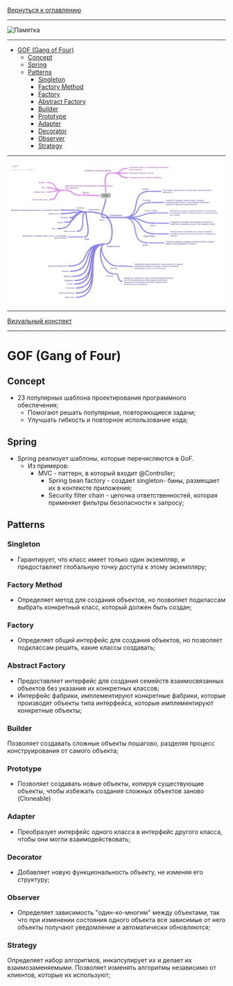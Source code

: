 [Вернуться к оглавлению](https://github.com/engine-it-in/different-level-task/blob/main/README.md)
***
![Памятка]()
***
* [GOF (Gang of Four)](#gof--gang-of-four-)
  * [Concept](#concept)
  * [Spring](#spring)
  * [Patterns](#patterns)
    * [Singleton](#singleton)
    * [Factory Method](#factory-method)
    * [Factory](#factory)
    * [Abstract Factory](#abstract-factory)
    * [Builder](#builder)
    * [Prototype](#prototype)
    * [Adapter](#adapter)
    * [Decorator](#decorator)
    * [Observer](#observer)
    * [Strategy](#strategy)
***
![Описание картинки](GOF.png)
***
[Визуальный конспект](https://coggle.it/diagram/ZtjBhhw8ivTps2S1/t/gof/6cd0470b9b487c3ae8f5249a31d3b4e51c4cf2c34afaff6d12cd36e30e3ae3f3)
***

# GOF (Gang of Four)

## Concept

* 23 популярных шаблона проектирования программного обеспечения; 
  * Помогают решать популярные, повторяющиеся задачи;
  * Улучшать гибкость и повторное использование кода;

## Spring

* Spring реализует шаблоны, которые перечисляются в GoF. 
  * Из примеров:
    * MVC - паттерн, в который входит @Controller;
      * Spring bean factory - создает singleton- бины, размещает их в контексте приложения;
       * Security filter chain - цепочка ответственностей, которая применяет фильтры безопасности к запросу;

## Patterns

### Singleton

* Гарантирует, что класс имеет только один экземпляр, и предоставляет глобальную точку доступа к этому экземпляру;

### Factory Method

* Определяет метод для создания объектов, но позволяет подклассам выбрать конкретный класс, который должен быть создан;

### Factory

* Определяет общий интерфейс для создания объектов, но позволяет подклассам решить, какие классы создавать;

### Abstract Factory

* Предоставляет интерфейс для создания семейств взаимосвязанных объектов без указания их конкретных классов; 
* Интерфейс фабрики, имплементируют конкретные фабрики, которые производят объекты типа интерфейса, которые имплементируют конкретные объекты;

### Builder
Позволяет создавать сложные объекты пошагово, разделяя процесс конструирования от самого объекта;

### Prototype

* Позволяет создавать новые объекты, копируя существующие объекты, чтобы избежать создания сложных объектов заново (Cloneable)

### Adapter

* Преобразует интерфейс одного класса в интерфейс другого класса, чтобы они могли взаимодействовать;

### Decorator

* Добавляет новую функциональность объекту, не изменяя его структуру;

### Observer

* Определяет зависимость "один-ко-многим" между объектами, так что при изменении состояния одного объекта все зависимые от него объекты получают уведомление и автоматически обновляются;

### Strategy

Определяет набор алгоритмов, инкапсулирует их и делает их взаимозаменяемыми. Позволяет изменять алгоритмы независимо от
клиентов, которые их используют;
